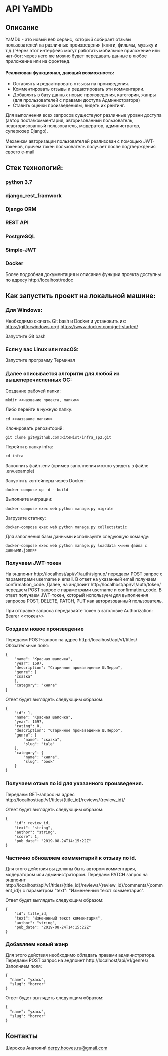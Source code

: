 # API YaMDb 
## Описание
YaMDb - это новый веб сервис, который собирает отзывы пользователей на различные произведения (книги, фильмы, музыку и т.д.) Через этот интерфейс могут работать мобильное приложение или чат-бот; через него же можно будет передавать данные в любое приложение или на фронтенд.

#### Реализован функционал, дающий возможность:
* Оставлять и редактировать отзывы на произведения.
* Комментировать отзывы и редактировать эти комментарии.
* Добавлять в базу данных новые произведения, категории, жанры (для прользователей с правами доступа Администратора) 
* Ставить оценки произведениям, видеть их рейтинг.

Для выполнения всех запросов существуют различные уровни доступа (автор поста/комментария, авторизованный пользователь, неавторизованный пользователь, модератор, администратор, суперюзер Django).

Механизм авторизации пользователей реализован с помощью JWT-токенов, причем токен пользователь получает после подтверждения своего e-mail 

## Стек технологий: 

### python 3.7
### django_rest_framwork
### Django ORM
### REST API
### PostgreSQL
### Simple-JWT
### Docker


Более подробная документация и описание функции проекта доступны по адресу 
http://localhost/redoс


## Как запустить проект на локальной машине:
### Для Windows:
Необходимо скачать Git bash и Docker и установить их:
https://gitforwindows.org/
https://www.docker.com/get-started/

Запустите Git bash

### Если у вас Linux или macOS:

Запустите программу Терминал

### Далее описывается алгоритм для любой из вышеперечисленных ОС:

Создание рабочей папки:

```
mkdir <<название проекта, папки>>
```

Либо перейти в нужную папку:

```
cd <<название папки>>
```

Клонировать репозиторий:

```
git clone git@github.com:RiteHist/infra_sp2.git
```

Перейти в папку infra:

```
cd infra
```

Заполнить файл .env (пример заполнения можно увидеть в файле .env.example)

Запустить контейнеры через Docker:

```
docker-compose up -d --build
```

Выполните миграции:

```
docker-compose exec web python manage.py migrate
```

Загрузите статику:

```
docker-compose exec web python manage.py collectstatic
```

Для заполнения базы данными используйте следующую команду:

```
docker-compose exec web python manage.py loaddata <<имя файла с данными.json>>
```


### Получаем JWT-токен
На эндпоинт http://localhost/api/v1/auth/signup/ передаем POST запрос с параметрами username и email. 
В ответ на указанный email получаем confirmation_code.
Далее, на эндпоинт http://localhost/api/v1/auth/token/ передаем POST запрос с параметрами username и confirmation_code. В ответ получаем JWT-токен, который используем для выполнения запросов POST, DELETE, PATCH, PUT как авторизованный пользователь.

При отправке запроса передавайте токен в заголовке Authorization: Bearer <<токен>>

### Создаем новoe произведение 
Передаем POST-запрос на адрес http://localhost/api/v1/titles/ 
Обязательные поля:   
```
{ 
    "name": "Красная шапочка",  
    "year": 1697,  
    "description": "Старинное произведение Ш.Перро",  
    "genre": [  
    "сказка"  
    ],  
    "category": "книга"  
}  
```
Ответ будет выглядеть следующим образом:   

```
{  
    "id": 1,  
    "name": "Красная шапочка",  
    "year": 1697,  
    "rating": 0,  
    "description": "Старинное произведение Ш.Перро",  
    "genre": [  
        "name": "сказка",  
        "slug": "tale"  
    ],  
    "category": {  
        "name": "книга",  
        "slug": "book"  
    } 
} 
```

### Получаем отзыв по id для указанного произведения.
Передаем GET-запрос на адрес http://localhost/api/v1/titles/{title_id}/reviews/{review_id}/

Ответ будет выглядеть следующим образом:

```
{  
    "id": review_id,  
    "text": "string",  
    "author": "string",  
    "score": 1,  
    "pub_date": "2019-08-24T14:15:22Z"   
} 
```

### Частично обновляем комментарий к отзыву по id.
Для этого действия вы должны быть автором комментария, модератором или администратором. 
Передаем PATCH запрос на эндпоинт http://localhost/api/v1/titles/{title_id}/reviews/{review_id}/comments/{comment_id}/ с параметром "text": "Измененный текст комментария". 

Ответ будет выглядеть следующим образом:  

```
{ 
    "id": title_id,  
    "text": "Измененный текст комментария",  
    "author": "string",  
    "pub_date": "2019-08-24T14:15:22Z"  
}   
```
### Добавляем новый жанр
Для этого действия необходимо обладать правами администратора.  
Передаем POST запрос на эндпоинт http://localhost/api/v1/genres/  
Заполняем поля:

```
{
  "name": "ужасы",
  "slug": "horror"
}
```
Ответ будет выглядеть следующим образом:

```
{
  "name": "ужасы",
  "slug": "horror"
}
```




## Контакты
Широков Анатолий derpy.hooves.ru@gmail.com

